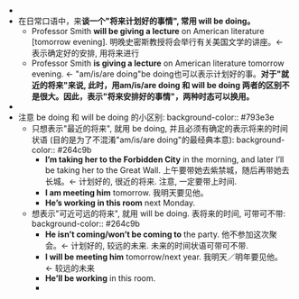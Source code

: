 -
- 在日常口语中，来**谈一个"将来计划好的事情", 常用 will be doing。**
	- Professor Smith **will be giving a lecture** on American literature [tomorrow evening]. 明晚史密斯教授将会举行有关美国文学的讲座。← 表示确定好的安排, 用将来进行
	- Professor Smith **is giving a lecture** on American literature tomorrow evening. ← "am/is/are doing"be doing也可以表示计划好的事。**对于"就近的将来"来说, 此时，用am/is/are doing 和 will be doing 两者的区别不是很大。因此，表示"将来安排好的事情"，两种时态可以换用。**
-
- 注意 be doing  和 will be doing 的小区别:
  background-color:: #793e3e
	- 只想表示"最近的将来", 就用 be doing, 并且必须有确定的表示将来的时间状语 (目的是为了不混淆"am/is/are doing"的最经典本意):
	  background-color:: #264c9b
		- **I’m taking her to the Forbidden City** in the morning, and later I’ll be taking her to the Great Wall. 上午要带她去紫禁城，随后再带她去长城。← 计划好的, 很近的将来. 注意, 一定要带上时间.
		- **I am meeting him** tomorrow. 我明天要见他。
		- **He’s working in this room** next Monday.
	- 想表示"可近可远的将来", 就用 will be doing. 表将来的时间, 可带可不带:
	  background-color:: #264c9b
		- **He isn’t coming/won’t be coming to** the party. 他不参加这次聚会。← 计划好的, 较远的未来.  未来的时间状语可带可不带.
		- **I will be meeting him** tomorrow/next year. 我明天／明年要见他。<- 较远的未来
		- **He’ll be working** in this room.
		-
